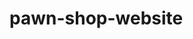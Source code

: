 # pawn-shop-website





[DEMO]: <http://htmlpreview.github.io/?https://github.com/marcint87/pawn-shop-website/blob/master/index.html>
